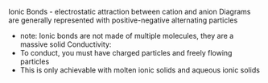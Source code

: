 Ionic Bonds - electrostatic attraction between cation and anion
Diagrams are generally represented with positive-negative alternating particles
- note: Ionic bonds are not made of multiple molecules, they are a massive solid
Conductivity:
- To conduct, you must have charged particles and freely flowing particles
- This is only achievable with molten ionic solids and aqueous ionic solids